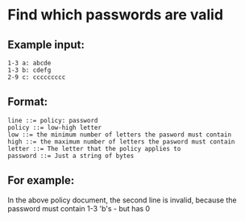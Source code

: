 # Find which passwords are valid

## Example input:

    1-3 a: abcde
    1-3 b: cdefg
    2-9 c: ccccccccc

## Format:

    line ::= policy: password
    policy ::= low-high letter
    low ::= the minimum number of letters the pasword must contain
    high ::= the maximum number of letters the pasword must contain
    letter ::= The letter that the policy applies to
    password ::= Just a string of bytes

## For example:

In the above policy document, the second line is invalid, because the password must contain 1-3 'b's - but has 0

